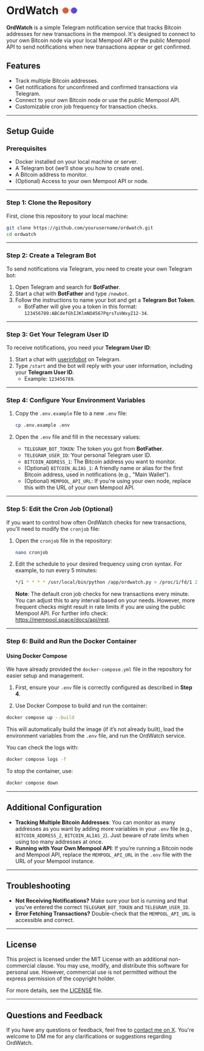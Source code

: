 # OrdWatch <img src="logo.svg" alt="OrdWatch Logo" height="20">

**OrdWatch** is a simple Telegram notification service that tracks Bitcoin addresses for new transactions in the mempool. It's designed to connect to your own Bitcoin node via your local Mempool API or the public Mempool API to send notifications when new transactions appear or get confirmed.

## Features
- Track multiple Bitcoin addresses.
- Get notifications for unconfirmed and confirmed transactions via Telegram.
- Connect to your own Bitcoin node or use the public Mempool API.
- Customizable cron job frequency for transaction checks.

---

## Setup Guide

### Prerequisites
- Docker installed on your local machine or server.
- A Telegram bot (we’ll show you how to create one).
- A Bitcoin address to monitor.
- (Optional) Access to your own Mempool API or node.

---

### Step 1: Clone the Repository

First, clone this repository to your local machine:

```bash
git clone https://github.com/yourusername/ordwatch.git
cd ordwatch
```

---

### Step 2: Create a Telegram Bot

To send notifications via Telegram, you need to create your own Telegram bot:

1. Open Telegram and search for **BotFather**.
2. Start a chat with **BotFather** and type `/newbot`.
3. Follow the instructions to name your bot and get a **Telegram Bot Token**.
   - BotFather will give you a token in this format: `123456789:ABCdefGhIJKlmNO4567PqrsTuVWxyZ12-34`.

---

### Step 3: Get Your Telegram User ID

To receive notifications, you need your **Telegram User ID**:

1. Start a chat with [userinfobot](https://t.me/userinfobot) on Telegram.
2. Type `/start` and the bot will reply with your user information, including your **Telegram User ID**.
   - Example: `123456789`.

---

### Step 4: Configure Your Environment Variables

1. Copy the `.env.example` file to a new `.env` file:
   
   ```bash
   cp .env.example .env
   ```

2. Open the `.env` file and fill in the necessary values:
   - `TELEGRAM_BOT_TOKEN`: The token you got from **BotFather**.
   - `TELEGRAM_USER_ID`: Your personal Telegram user ID.
   - `BITCOIN_ADDRESS_1`: The Bitcoin address you want to monitor.
   - (Optional) `BITCOIN_ALIAS_1`: A friendly name or alias for the first Bitcoin address, used in notifications (e.g., "Main Wallet").
   - (Optional) `MEMPOOL_API_URL`: If you're using your own node, replace this with the URL of your own Mempool API.

---

### Step 5: Edit the Cron Job (Optional)

If you want to control how often OrdWatch checks for new transactions, you'll need to modify the `cronjob` file:

1. Open the `cronjob` file in the repository:
   
   ```bash
   nano cronjob
   ```

2. Edit the schedule to your desired frequency using cron syntax. For example, to run every 5 minutes:

   ```bash
   */1 * * * * /usr/local/bin/python /app/ordwatch.py > /proc/1/fd/1 2>/proc/1/fd/2
   ```

   **Note**: The default cron job checks for new transactions every minute. You can adjust this to any interval based on your needs. However, more frequent checks might result in rate limits if you are using the public Mempool API. For further info check: https://mempool.space/docs/api/rest.

---

### Step 6: Build and Run the Docker Container

#### Using Docker Compose

We have already provided the `docker-compose.yml` file in the repository for easier setup and management.

1. First, ensure your `.env` file is correctly configured as described in **Step 4**.

2. Use Docker Compose to build and run the container:

```bash  
docker compose up --build
```

This will automatically build the image (if it’s not already built), load the environment variables from the `.env` file, and run the OrdWatch service.

You can check the logs with:

```bash   
docker compose logs -f
```

To stop the container, use:

```bash   
docker compose down
```

---

## Additional Configuration

- **Tracking Multiple Bitcoin Addresses**: You can monitor as many addresses as you want by adding more variables in your `.env` file (e.g., `BITCOIN_ADDRESS_2`, `BITCOIN_ALIAS_2`). Just beware of rate limits when using too many addresses at once.
- **Running with Your Own Mempool API**: If you’re running a Bitcoin node and Mempool API, replace the `MEMPOOL_API_URL` in the `.env` file with the URL of your Mempool instance.

---

## Troubleshooting

- **Not Receiving Notifications?** Make sure your bot is running and that you’ve entered the correct `TELEGRAM_BOT_TOKEN` and `TELEGRAM_USER_ID`.
- **Error Fetching Transactions?** Double-check that the `MEMPOOL_API_URL` is accessible and correct.

---

## License

This project is licensed under the MIT License with an additional non-commercial clause. You may use, modify, and distribute this software for personal use. However, commercial use is not permitted without the express permission of the copyright holder.

For more details, see the [LICENSE](./LICENSE) file.


---

## Questions and Feedback

If you have any questions or feedback, feel free to [contact me on X](https://x.com/you_are_el). You're welcome to DM me for any clarifications or suggestions regarding OrdWatch.
